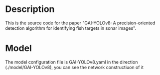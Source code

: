 # Description
This is the source code for the paper "GAI-YOLOv8: A precision-oriented detection algorithm for identifying fish targets in sonar images".
# Model
The model configuration file is GAI-YOLOv8.yaml in the direction (./model/GAI-YOLOv8), you can see the network constructiuon of it
